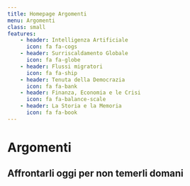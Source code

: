 ```yaml
---
title: Homepage Argomenti
menu: Argomenti
class: small
features:
    - header: Intelligenza Artificiale
      icon: fa fa-cogs      
    - header: Surriscaldamento Globale
      icon: fa fa-globe
    - header: Flussi migratori
      icon: fa fa-ship
    - header: Tenuta della Democrazia
      icon: fa fa-bank
    - header: Finanza, Economia e le Crisi
      icon: fa fa-balance-scale
    - header: La Storia e la Memoria
      icon: fa fa-book
---
```


# Argomenti
## **Affrontarli oggi per non temerli domani**
